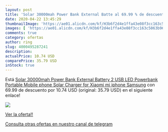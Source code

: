```yaml
---
layout: post
title: 'Solar 30000mah Power Bank External Batte al 69.99 % de descuento'
date: 2020-04-22 13:45:29
thumbnailImage: 'https://ae01.alicdn.com/kf/H3b6f2d4e1ffa43e08f3cc163c5063b961/Solar-30000mah-Power-Bank-External-Battery-2-USB-LED-Powerbank-Portable-Mobile-phone-Solar-Charger-for.jpg_350x350._SL200_.jpg'
images: [ 'https://ae01.alicdn.com/kf/H3b6f2d4e1ffa43e08f3cc163c5063b961/Solar-30000mah-Power-Bank-External-Battery-2-USB-LED-Powerbank-Portable-Mobile-phone-Solar-Charger-for.jpg_350x350._SL200_.jpg' ]
comments: true
category: ofertas
author: ring
slug: 4000495287241
description:
actualPrice: 10.74 USD
comparePrice: 35.79 USD
inStock: true
---
```


Está [Solar 30000mah Power Bank External Battery 2 USB LED Powerbank Portable Mobile phone Solar Charger for Xiaomi mi iphone Samsung](https://www.amazon.com/dp/4000495287241/?tag=redken08-20) con 69.99 de descuento por 10.74 USD (original: 35.79 USD) en el siguiente enlace!

[![](https://ae01.alicdn.com/kf/H3b6f2d4e1ffa43e08f3cc163c5063b961/Solar-30000mah-Power-Bank-External-Battery-2-USB-LED-Powerbank-Portable-Mobile-phone-Solar-Charger-for.jpg_350x350._SL200_.jpg)](https://www.amazon.com/dp/4000495287241/?tag=redken08-20)

[Ver la oferta!!](https://www.amazon.com/dp/4000495287241/?tag=redken08-20)

[Consulta otras ofertas en nuestro canal de telegram](https://t.me/s/ofertas25)

